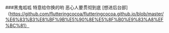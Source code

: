 ###黑鬼呱呱
特意给你换的哟
恶心人要贯彻到底
[想进后台部]（https://github.com/flutteringcocoa/flutteringcocoa.github.io/blob/master/%E6%83%B3%E8%BF%9B%E5%90%8E%E5%8F%B0%E9%83%A8%EF%BC%81）
